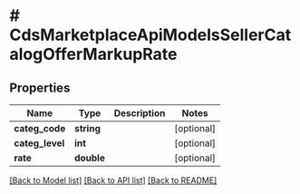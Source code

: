 # # CdsMarketplaceApiModelsSellerCatalogOfferMarkupRate

## Properties

Name | Type | Description | Notes
------------ | ------------- | ------------- | -------------
**categ_code** | **string** |  | [optional]
**categ_level** | **int** |  | [optional]
**rate** | **double** |  | [optional]

[[Back to Model list]](../../README.md#models) [[Back to API list]](../../README.md#endpoints) [[Back to README]](../../README.md)
